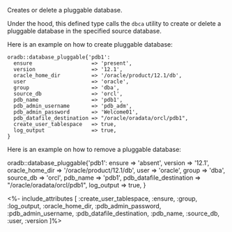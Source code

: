 Creates or delete a pluggable database.

Under the hood, this defined type calls the `dbca` utility to create or delete a pluggable database in the specified source database.

Here is an example on how to create pluggable database:

```puppet
oradb::database_pluggable{'pdb1':
  ensure                   => 'present',
  version                  => '12.1',
  oracle_home_dir          => '/oracle/product/12.1/db',
  user                     => 'oracle',
  group                    => 'dba',
  source_db                => 'orcl',
  pdb_name                 => 'pdb1',
  pdb_admin_username       => 'pdb_adm',
  pdb_admin_password       => 'Welcome01',
  pdb_datafile_destination => "/oracle/oradata/orcl/pdb1",
  create_user_tablespace   => true,
  log_output               => true,
}
```
Here is an example on how to remove a pluggable database:

oradb::database_pluggable{'pdb1':
  ensure                   => 'absent',
  version                  => '12.1',
  oracle_home_dir          => '/oracle/product/12.1/db',
  user                     => 'oracle',
  group                    => 'dba',
  source_db                => 'orcl',
  pdb_name                 => 'pdb1',
  pdb_datafile_destination => "/oracle/oradata/orcl/pdb1",
  log_output               => true,
}


<%- include_attributes [
  :create_user_tablespace,
  :ensure,
  :group,
  :log_output,
  :oracle_home_dir,
  :pdb_admin_password,
  :pdb_admin_username,
  :pdb_datafile_destination,
  :pdb_name,
  :source_db,
  :user,
  :version
]%>
